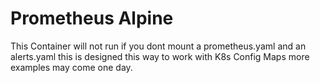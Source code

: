 Prometheus Alpine
===

This Container will not run if you dont mount a prometheus.yaml and an alerts.yaml this is designed this way to work with K8s Config Maps more examples may come one day.
